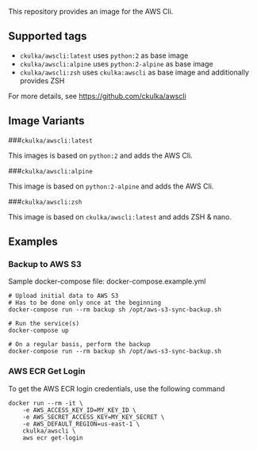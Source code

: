 This repository provides an image for the AWS Cli.


## Supported tags

 - ```ckulka/awscli:latest``` uses ```python:2``` as base image
 - ```ckulka/awscli:alpine``` uses ```python:2-alpine``` as base image
 - ```ckulka/awscli:zsh``` uses ```ckulka:awscli``` as base image and additionally provides ZSH

For more details, see https://github.com/ckulka/awscli


## Image Variants

###```ckulka/awscli:latest```

This images is based on ```python:2``` and adds the AWS Cli.

###```ckulka/awscli:alpine```

This image is based on ```python:2-alpine``` and adds the AWS Cli.

###```ckulka/awscli:zsh```

This image is based on ```ckulka/awscli:latest``` and adds ZSH & nano.


## Examples
### Backup to AWS S3
Sample docker-compose file: docker-compose.example.yml

```
# Upload initial data to AWS S3
# Has to be done only once at the beginning
docker-compose run --rm backup sh /opt/aws-s3-sync-backup.sh

# Run the service(s)
docker-compose up

# On a regular basis, perform the backup
docker-compose run --rm backup sh /opt/aws-s3-sync-backup.sh
```

### AWS ECR Get Login
To get the AWS ECR login credentials, use the following command
```
docker run --rm -it \
	-e AWS_ACCESS_KEY_ID=MY_KEY_ID \
	-e AWS_SECRET_ACCESS_KEY=MY_KEY_SECRET \
	-e AWS_DEFAULT_REGION=us-east-1 \
	ckulka/awscli \
	aws ecr get-login
```
